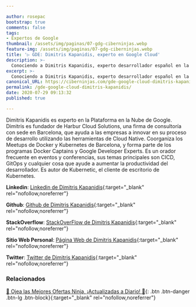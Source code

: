 ```yaml
---

author: rosepac
bootstrap: true
comments: false
tags:
- Expertos de Google
thumbnail: /assets/img/paginas/07-gdg-ciberninjas.webp
feature-img: /assets/img/paginas/07-gdg-ciberninjas.webp
title: '▷ GDE: Dimitris Kapanidis, experto en Google Cloud'
description: >-
  Conociendo a Dimitris Kapanidis, experto desarrollador español en la tecnología Google Cloud Computer incluido en el programa de Expertos de Desarrolladores de Google 2020.
excerpt: >-
  Conociendo a Dimitris Kapanidis, experto desarrollador español en la tecnología Google Cloud Computer incluido en el programa de Expertos de Desarrolladores de Google 2020.
canonical_URL: https://ciberninjas.com/gde-google-cloud-dimitris-kapanidis/
permalink: /gde-google-cloud-dimitris-kapanidis/
date: 2020-07-29 09:13:32
published: true

---
```


Dimitris Kapanidis es experto en la Plataforma en la Nube de Google. Dimitris es fundador de Harbur Cloud Solutions, una firma de consultoría con sede en Barcelona, ​​que ayuda a las empresas a innovar en su proceso de desarrollo utilizando las herramientas de Cloud Native. Coorganiza los Meetups de Docker y Kubernetes de Barcelona, ​​y forma parte de los programas Docker Captains y Google Developer Experts. Es un orador frecuente en eventos y conferencias, sus temas principales son CICD, GitOps y cualquier cosa que ayude a aumentar la productividad del desarrollador. Es autor de Kubernetic, el cliente de escritorio de Kubernetes.

**Linkedin**: [Linkedin de Dimitris Kapanidis](https://www.linkedin.com/in/kapanidis){:target="_blank" rel="nofollow,noreferrer"}

**Github**: [Github de Dimitris Kapanidis](https://www.github.com/spiddy){:target="_blank" rel="nofollow,noreferrer"}

**StackOverflow**: [StackOverFlow de Dimitris Kapanidis](https://www.stackoverflow.com/users/258843){:target="_blank" rel="nofollow,noreferrer"}

**Sitio Web Personal**: [Página Web de Dimitris Kapanidis](https://harbur.io/){:target="_blank" rel="nofollow,noreferrer"}

**Twitter**: [Twitter de Dimitris Kapanidis](https://www.twitter.com/@spiddy){:target="_blank" rel="nofollow,noreferrer"}
<!-- https://developers.google.com/community/experts/directory/profile/profile-carlos_sanchez -->

### **Relacionados** <!-- omit in toc -->

[🎁 Ojea las Mejores Ofertas Ninja, ¡Actualizadas a Diario! 🛒](https://www.amazon.es/shop/cibercursos){: .btn .btn-danger .btn-lg .btn-block}{:target="_blank" rel="nofollow,noreferrer"}